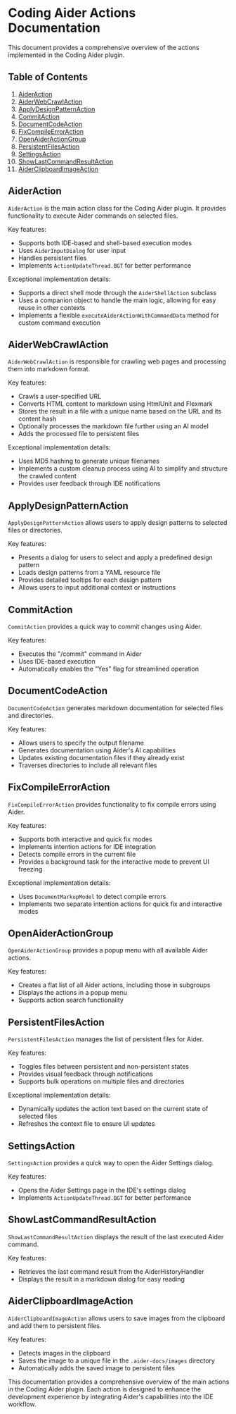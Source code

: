 # Coding Aider Actions Documentation

This document provides a comprehensive overview of the actions implemented in the Coding Aider plugin.

## Table of Contents

1. [AiderAction](#aideraction)
2. [AiderWebCrawlAction](#aiderwebcrawlaction)
3. [ApplyDesignPatternAction](#applydesignpatternaction)
4. [CommitAction](#commitaction)
5. [DocumentCodeAction](#documentcodeaction)
6. [FixCompileErrorAction](#fixcompileerroraction)
7. [OpenAiderActionGroup](#openaideractiongroup)
8. [PersistentFilesAction](#persistentfilesaction)
9. [SettingsAction](#settingsaction)
10. [ShowLastCommandResultAction](#showlastcommandresultaction)
11. [AiderClipboardImageAction](#aiderclipboardimageaction)

## AiderAction

`AiderAction` is the main action class for the Coding Aider plugin. It provides functionality to execute Aider commands
on selected files.

Key features:

- Supports both IDE-based and shell-based execution modes
- Uses `AiderInputDialog` for user input
- Handles persistent files
- Implements `ActionUpdateThread.BGT` for better performance

Exceptional implementation details:

- Supports a direct shell mode through the `AiderShellAction` subclass
- Uses a companion object to handle the main logic, allowing for easy reuse in other contexts
- Implements a flexible `executeAiderActionWithCommandData` method for custom command execution

## AiderWebCrawlAction

`AiderWebCrawlAction` is responsible for crawling web pages and processing them into markdown format.

Key features:

- Crawls a user-specified URL
- Converts HTML content to markdown using HtmlUnit and Flexmark
- Stores the result in a file with a unique name based on the URL and its content hash
- Optionally processes the markdown file further using an AI model
- Adds the processed file to persistent files

Exceptional implementation details:

- Uses MD5 hashing to generate unique filenames
- Implements a custom cleanup process using AI to simplify and structure the crawled content
- Provides user feedback through IDE notifications

## ApplyDesignPatternAction

`ApplyDesignPatternAction` allows users to apply design patterns to selected files or directories.

Key features:

- Presents a dialog for users to select and apply a predefined design pattern
- Loads design patterns from a YAML resource file
- Provides detailed tooltips for each design pattern
- Allows users to input additional context or instructions

## CommitAction

`CommitAction` provides a quick way to commit changes using Aider.

Key features:

- Executes the "/commit" command in Aider
- Uses IDE-based execution
- Automatically enables the "Yes" flag for streamlined operation

## DocumentCodeAction

`DocumentCodeAction` generates markdown documentation for selected files and directories.

Key features:

- Allows users to specify the output filename
- Generates documentation using Aider's AI capabilities
- Updates existing documentation files if they already exist
- Traverses directories to include all relevant files

## FixCompileErrorAction

`FixCompileErrorAction` provides functionality to fix compile errors using Aider.

Key features:

- Supports both interactive and quick fix modes
- Implements intention actions for IDE integration
- Detects compile errors in the current file
- Provides a background task for the interactive mode to prevent UI freezing

Exceptional implementation details:

- Uses `DocumentMarkupModel` to detect compile errors
- Implements two separate intention actions for quick fix and interactive modes

## OpenAiderActionGroup

`OpenAiderActionGroup` provides a popup menu with all available Aider actions.

Key features:

- Creates a flat list of all Aider actions, including those in subgroups
- Displays the actions in a popup menu
- Supports action search functionality

## PersistentFilesAction

`PersistentFilesAction` manages the list of persistent files for Aider.

Key features:

- Toggles files between persistent and non-persistent states
- Provides visual feedback through notifications
- Supports bulk operations on multiple files and directories

Exceptional implementation details:

- Dynamically updates the action text based on the current state of selected files
- Refreshes the context file to ensure UI updates

## SettingsAction

`SettingsAction` provides a quick way to open the Aider Settings dialog.

Key features:

- Opens the Aider Settings page in the IDE's settings dialog
- Implements `ActionUpdateThread.BGT` for better performance

## ShowLastCommandResultAction

`ShowLastCommandResultAction` displays the result of the last executed Aider command.

Key features:

- Retrieves the last command result from the AiderHistoryHandler
- Displays the result in a markdown dialog for easy reading

## AiderClipboardImageAction

`AiderClipboardImageAction` allows users to save images from the clipboard and add them to persistent files.

Key features:

- Detects images in the clipboard
- Saves the image to a unique file in the `.aider-docs/images` directory
- Automatically adds the saved image to persistent files

This documentation provides a comprehensive overview of the main actions in the Coding Aider plugin. Each action is
designed to enhance the development experience by integrating Aider's capabilities into the IDE workflow.
